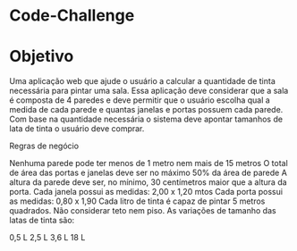 # Code-Challenge

# Objetivo

Uma aplicação web que ajude o usuário a calcular a quantidade de tinta necessária para pintar uma sala.
Essa aplicação deve considerar que a sala é composta de 4 paredes e deve permitir que o usuário escolha qual a medida de cada parede e quantas janelas e portas possuem cada parede.
Com base na quantidade necessária o sistema deve apontar tamanhos de lata de tinta o usuário deve comprar.

Regras de negócio

Nenhuma parede pode ter menos de 1 metro nem mais de 15 metros
O total de área das portas e janelas deve ser no máximo 50% da área de parede
A altura da parede deve ser, no mínimo, 30 centímetros maior que a altura da porta.
Cada janela possui as medidas: 2,00 x 1,20 mtos
Cada porta possui as medidas: 0,80 x 1,90
Cada litro de tinta é capaz de pintar 5 metros quadrados.
Não considerar teto nem piso.
As variações de tamanho das latas de tinta são:

0,5 L
2,5 L
3,6 L
18 L

